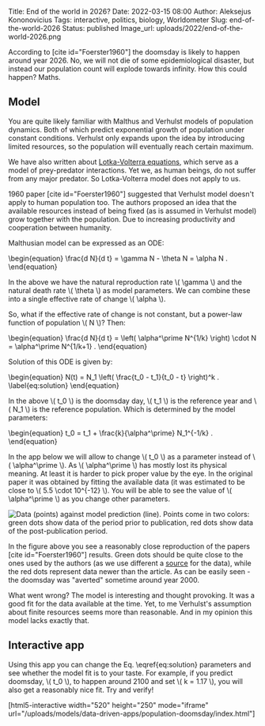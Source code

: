 Title: End of the world in 2026?
Date: 2022-03-15 08:00
Author: Aleksejus Kononovicius
Tags: interactive, politics, biology, Worldometer
Slug: end-of-the-world-2026
Status: published
Image_url: uploads/2022/end-of-the-world-2026.png

According to [cite id="Foerster1960"] the doomsday is likely to happen
around year 2026. No, we will not die of some epidemiological disaster, but
instead our population count will explode towards infinity. How this could
happen? Maths.
<!--more-->

## Model

You are quite likely familiar with Malthus and Verhulst models of population
dynamics. Both of which predict exponential growth of population under
constant conditions. Verhulst only expands upon the idea by introducing
limited resources, so the population will eventually reach certain maximum.

We have also written about [Lotka-Volterra equations](/tag/lotka-volterra/),
which serve as a model of prey-predator interactions. Yet we, as human
beings, do not suffer from any major predator. So Lotka-Volterra model
does not apply to us.

1960 paper [cite id="Foerster1960"] suggested that Verhulst model doesn't
apply to human population too. The authors proposed an idea that the
available resources instead of being fixed (as is assumed in Verhulst model)
grow together with the population. Due to increasing productivity and
cooperation between humanity.

Malthusian model can be expressed as an ODE:

\begin{equation}
    \frac{d N}{d t} = \gamma N - \theta N = \alpha N .
\end{equation}

In the above we have the natural reproduction rate \\\( \gamma \\\) and the
natural death rate \\\( \theta \\\) as model parameters. We can combine
these into a single effective rate of change \\\( \alpha \\\).

So, what if the effective rate of change is not constant, but a power-law
function of population \\\( N \\\)? Then:

\begin{equation}
    \frac{d N}{d t} = \left( \alpha^\prime N^{1/k} \right) \cdot N
                    = \alpha^\prime N^{1/k+1} .
\end{equation}

Solution of this ODE is given by:

\begin{equation}
    N(t) = N\_1 \left( \frac{t\_0 - t\_1}{t\_0 - t} \right)^k .
                                                    \label{eq:solution}
\end{equation}

In the above \\\( t\_0 \\\) is the doomsday day, \\\( t\_1 \\\) is the
reference year and \\\( N\_1 \\\) is the reference population. Which is
determined by the model parameters:

\begin{equation}
    t\_0 = t\_1 + \frac{k}{\alpha^\prime} N\_1^{-1/k} .
\end{equation}

In the app below we will allow to change \\\( t\_0 \\\) as a parameter
instead of \\\( \alpha^\prime \\\). As \\\( \alpha^\prime \\\) has mostly
lost its physical meaning. At least it is harder to pick proper value by the
eye. In the original paper it was obtained by fitting the available data (it
was estimated to be close to \\\( 5.5 \cdot 10^{-12} \\\). You will be able
to see the value of \\\( \alpha^\prime \\\) as you change other parameters.

![Data (points) against model prediction (line). Points come in two colors:
green dots show data of the period prior to publication, red dots show data
of the post-publication period.]({static}/uploads/2022/end-of-the-world-2026.png
"Data (points) against model prediction (line). Points come in two colors:
green dots show data of the period prior to publication, red dots show data
of the post-publication period.")

In the figure above you see a reasonably close reproduction of the papers
[cite id="Foerster1960"] results. Green dots should be quite close to the
ones used by the authors (as we use different a
[source](https://www.worldometers.info/world-population/world-population-by-year/)
for the data), while the red dots represent data newer than the article. As
can be easily seen - the doomsday was "averted" sometime around year 2000.

What went wrong? The model is interesting and thought provoking. It was a
good fit for the data available at the time. Yet, to me Verhulst's
assumption about finite resources seems more than reasonable. And in my
opinion this model lacks exactly that.

## Interactive app

Using this app you can change the Eq. \eqref{eq:solution} parameters and see
whether the model fit is to your taste. For example, if you predict
doomsday, \\\( t\_0 \\\), to happen around 2100 and set \\\( k = 1.17 \\\),
you will also get a reasonably nice fit. Try and verify!

[html5-interactive width="520" height="250" mode="iframe"
url="/uploads/models/data-driven-apps/population-doomsday/index.html"]
